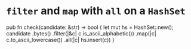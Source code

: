 # `filter` and `map` with `all` on a `HashSet`

pub fn check(candidate: &str) -> bool {
    let mut hs = HashSet::new();
    candidate
        .bytes()
        .filter(|&c| c.is_ascii_alphabetic())
        .map(|c| c.to_ascii_lowercase())
        .all(|c| hs.insert(c))
}
